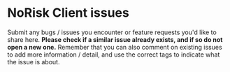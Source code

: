 # NoRisk Client issues

Submit any bugs / issues you encounter or feature requests you'd like to share
here.
**Please check if a similar issue already exists, and if so do not open a new
one.**
Remember that you can also comment on existing issues to add more information / detail,
and use the correct tags to indicate what the issue is about.
